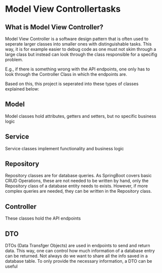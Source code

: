 # Model View Controllertasks

## What is Model View Controller?

Model View Controller is a software design pattern that is often used to seperate larger classes into smaller ones with distinguishable tasks. This way, it is for example easier to debug code as one must not skim through a large class but instead can look through the class responsible for a specifig problem.

E.g., if there is something wrong with the API endpoints, one only has to look through the Controller Class in which the endpoints are.

Based on this, this project is seperated into these types of classes explained below:


## Model

Model classes hold attributes, getters and setters, but no specific business logic


## Service

Service classes implement functionality and business logic


## Repository

Repository classes are for database queries. As SpringBoot covers basic CRUD Operations, these are not needed to be written by hand, only the Repository class of a database entity needs to exists. However, if more complex queries are needed, they can be written in the Repository class.


## Controller

These classes hold the API endpoints 


## DTO

DTOs (Data Transfger Objects) are used in endpoints to send and return data. This way, one can control how much information of a database entry can be returned. Not always do we want to share all the info saved in a database table. To only provide the necessary information, a DTO can be useful
